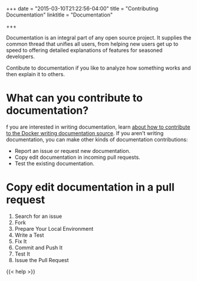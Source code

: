 +++
date = "2015-03-10T21:22:56-04:00"
title = "Contributing Documentation"
linktitle = "Documentation"


+++

Documentation is an integral part of any open source project.  It supplies the
common thread that unifies all users, from helping new users get up to speed to
offering detailed explanations of features for seasoned developers.

Contibute to documentation if you like to analyze how something works and then
explain it to others.  

# What can you contribute to documentation?

f you are interested in writing documentation, learn <a
href="http://docs.docker.com/project" target="_blank">about 
how to contribute to the Docker writing documentation source</a>. If you aren't writing
documentation, you can make other kinds of documentation contributions:

* Report an issue or request new documentation.
* Copy edit documentation in incoming pull requests.
* Test the existing documentation.

# Copy edit documentation in a pull request

1. Search for an issue
2. Fork
3. Prepare Your Local Environment
4. Write a Test
5. Fix It
6. Commit and Push It
7. Test It
8. Issue the Pull Request


{{< help >}}
